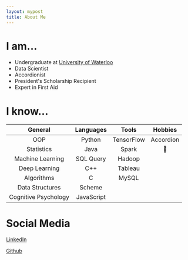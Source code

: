 ```yaml
---
layout: mypost
title: About Me
---
```


# I am...

 * Undergraduate at [University of Waterloo](https://uwaterloo.ca)
 * Data Scientist
 * Accordionist
 * President's Scholarship Recipient
 * Expert in First Aid
 
 
# I know...

|General             |Languages |Tools     |Hobbies|
|:-:                 |:-:       |:-:       |:-:|
|OOP                 |Python    |TensorFlow|Accordion
|Statistics          |Java      |Spark     |🏸️|
|Machine Learning    |SQL Query |Hadoop    |
|Deep Learning       |C++       |Tableau   |
|Algorithms          |C         |MySQL     |
|Data Structures     |Scheme    |
|Cognitive Psychology|JavaScript|


# Social Media

[LinkedIn](https://www.linkedin.com/in/ryanxjhan/)

[Github](https://github.com/ryanxjhan)

